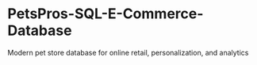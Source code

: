 # PetsPros-SQL-E-Commerce-Database
Modern pet store database for online retail, personalization, and analytics
